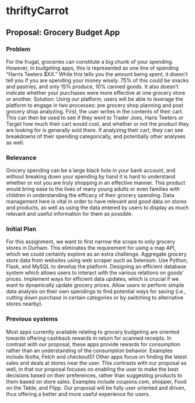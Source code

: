 # thriftyCarrot

## Proposal: Grocery Budget App
### Problem
For the frugal, groceries can constitute a big chunk of your spending. However, in budgeting apps, this is represented as one line of spending “Harris Teeters $XX.” While this tells you the amount being spent, it doesn’t tell you if you are spending your money wisely. 75% of this could be snacks and pastries, and only 15% produce, 10% canned goods. It also doesn’t indicate whether your purchases were more effective at one grocery store or another.
Solution: Using our platform, users will be able to leverage the platform to engage in two processes: pre grocery shop planning and post grocery shop analyzing. First, the user writes in the contents of their cart. This can then be used to see if they went to Trader Joes, Haris Teeters or Target how much their cart would cost, and whether or not the product they are looking for is generally sold there. If analyzing their cart, they can see breakdowns of their spending categorically, and potentially other analyses as well.
### Relevance
Grocery spending can be a large black hole in your bank account, and without breaking down your spending by hand it is hard to understand whether or not you are truly shopping in an effective manner. This product would bring ease to the lives of many young adults or even families with children in understanding the efficacy of their grocery spending.
Data management here is vital in order to have relevant and good data on stores and products, as well as using the data entered by users to display as much relevant and useful information for them as possible.
### Initial Plan
For this assignment, we want to first narrow the scope to only grocery stores in Durham. This eliminates the requirement for using a map API, which we could certainly explore as an extra challenge.
Aggregate grocery store data from websites using web scraper such as Selenium. Use Python, Flask, and MySQL to develop the platform.
Designing an efficient database system which allows users to interact with the various relations on goods’ prices.
Implement ways for efficient data updates, which is crucial if we want to dynamically update grocery prices.
Allow users to perform simple data analysis on their own spendings to find potential ways for saving (i.e., cutting down purchase in certain categories or by switching to alternative stores nearby).
### Previous systems
Most apps currently available relating to grocery budgeting are oriented towards offering cashback rewards in return for scanned receipts. In contrast with our proposal, these apps provide rewards for consumption rather than an understanding of the consumption behavior. Examples include Ibotta, Fetch and checkout51
Other apps focus on finding the latest sales and deals at stores near the user. This contrasts with our proposal as well, in that our proposal focuses on enabling the user to make the best decisions based on their preferences, rather than suggesting products to them based on store sales. Examples include coupons.com, shopper, Food on the Table, and Flipp.
Our proposal will be fully user oriented and driven, thus offering a better and more useful experience for users.
